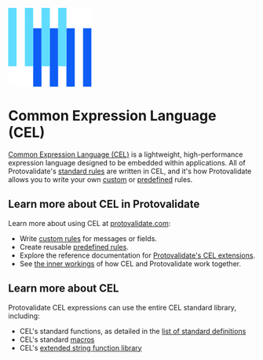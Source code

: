 ![The Buf logo](https://raw.githubusercontent.com/bufbuild/protovalidate/main/.github/buf-logo.svg) 

# Common Expression Language (CEL)

[Common Expression Language (CEL)](https://github.com/google/cel-spec) is a lightweight, high-performance expression language designed to be embedded within applications. All of Protovalidate's [standard rules][standard-rules] are written in CEL, and it's how Protovalidate allows you to write your own [custom][custom-rules] or [predefined][predefined-rules] rules.

## Learn more about CEL in Protovalidate

Learn more about using CEL at [protovalidate.com][protovalidate]:

- Write [custom rules][custom-rules] for messages or fields.
- Create reusable [predefined rules][predefined-rules].
- Explore the reference documentation for [Protovalidate's CEL extensions][cel-extensions].
- See [the inner workings][advanced-cel] of how CEL and Protovalidate work together.

## Learn more about CEL

Protovalidate CEL expressions can use the entire CEL standard library, including:

- CEL's standard functions, as detailed in the [list of standard definitions](https://github.com/google/cel-spec/blob/master/doc/langdef.md#list-of-standard-definitions)
- CEL's standard [macros](https://github.com/google/cel-spec/blob/v0.8.0/doc/langdef.md#macros)
- CEL's [extended string function library](https://pkg.go.dev/github.com/google/cel-go/ext#Strings)

[protovalidate]: .https://protovalidate.com/
[cel]: https://cel.dev
[standard-rules]: .https://protovalidate.com/schemas/standard-rules/
[custom-rules]: .https://protovalidate.com/schemas/custom-rules/
[predefined-rules]: .https://protovalidate.com/schemas/predefined-rules/
[cel-extensions]: .https://protovalidate.com/reference/cel_extensions/
[advanced-cel]: .https://protovalidate.com/cel/
